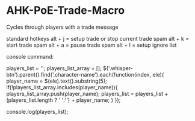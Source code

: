 # AHK-PoE-Trade-Macro
Cycles through players with a trade message

standard hotkeys
alt + j = setup trade or stop current trade spam
alt + k = start trade spam
alt  + a = pause trade spam
alt + l = setup ignore list


console command:

players_list = '';
players_list_array = [];
$('.whisper-btn').parent().find('.character-name').each(function(index, ele){
    player_name = $(ele).text().substring(5);
    if(!players_list_array.includes(player_name)){
        players_list_array.push(player_name);
        players_list = players_list + (players_list.length ? ' ':'') + player_name;
    }
});

console.log(players_list);

